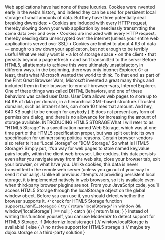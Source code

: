 Web applications have had none of these luxuries. Cookies were invented early in the web’s history, and indeed they can be used for persistent local storage of small amounts of data. But they have three potentially deal breaking downsides:
•	Cookies are included with every HTTP request, thereby slowing down your web application by needlessly transmitting the same data over and over
•	Cookies are included with every HTTP request, thereby sending data unencrypted over the internet (unless your entire web application is served over SSL)
•	Cookies are limited to about 4 KB of data — enough to slow down your application, but not enough to be terribly useful
What we really want is
•	a lot of storage space
•	on the client
•	that persists beyond a page refresh
•	and isn’t transmitted to the server
Before HTML5, all attempts to achieve this were ultimately unsatisfactory in different ways.
In the beginning, there was only Internet Explorer. Or at least, that’s what Microsoft wanted the world to think. To that end, as part of the First Great Browser Wars, Microsoft invented a great many things and included them in their browser-to-end-all-browser-wars, Internet Explorer. One of these things was called DHTML Behaviors, and one of these behaviors was called user Data.
User Data allows web pages to store up to 64 KB of data per domain, in a hierarchical XML-based structure. (Trusted domains, such as intranet sites, can store 10 times that amount. And hey, 640 KB ought to be enough for anybody.) IE does not present any form of permissions dialog, and there is no allowance for increasing the amount of storage available.
INTRODUCING HTML5 STORAGE
What I will refer to as “HTML5 Storage” is a specification named Web Storage, which was at one time part of the HTML5 specification proper, but was split out into its own specification for uninteresting political reasons. Certain browser vendors also refer to it as “Local Storage” or “DOM Storage.” 
So what is HTML5 Storage? Simply put, it’s a way for web pages to store named key/value pairs locally, within the client web browser. Like cookies, this data persists even after you navigate away from the web site, close your browser tab, exit your browser, or what have you. Unlike cookies, this data is never transmitted to the remote web server (unless you go out of your way to send it manually). Unlike all previous attempts at providing persistent local storage, it is implemented natively in web browsers, so it is available even when third-party browser plugins are not.
From your JavaScript code, you’ll access HTML5 Storage through the localStorage object on the global window object. Before you can use it, you should detect whether the browser supports it.
↶ check for HTML5 Storage
function supports_html5_storage() {
  try {
    return 'localStorage' in window && window['localStorage'] !== null;
  } catch (e) {
    return false;
  }
}
Instead of writing this function yourself, you can use Modernizr to detect support for HTML5 Storage.
if (Modernizr.localstorage) {
  // window.localStorage is available!
} else {
  // no native support for HTML5 storage :(
  // maybe try dojox.storage or a third-party solution
}